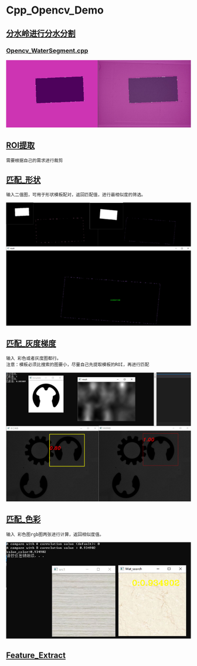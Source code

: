 # Cpp_Opencv_Demo

## [分水岭进行分水分割](https://github.com/DJdongbudong/CPP_Opencv/tree/master/Segment/WaterSeg)
### [Opencv_WaterSegment.cpp](https://github.com/DJdongbudong/CPP_Opencv/blob/master/Segment/WaterSeg/Opencv_WaterSegment_onMouse.cpp)
![Image](https://github.com/DJdongbudong/CPP_Opencv/blob/master/Segment/WaterSeg/%E5%88%86%E6%B0%B4%E5%B2%AD%E5%88%86%E5%89%B2%E5%9B%BE%E7%89%87.jpg)

## [ROI提取](https://github.com/DJdongbudong/Cpp_Opencv/blob/master/Segment/WaterSeg/ROI_Project/ROI%E6%8F%90%E5%8F%96.jpg)
```
需要根据自己的需求进行裁剪
```

## [匹配_形状](https://github.com/DJdongbudong/CPP_Opencv/tree/master/Matching/Shape)
```
输入二值图，可用于形状模板配对，返回匹配值，进行最相似度的筛选。
```
![image](https://github.com/DJdongbudong/CPP_Opencv/blob/master/Matching/Shape/%E5%BD%A2%E7%8A%B6%E5%8C%B9%E9%85%8D%E6%95%88%E6%9E%9C3.jpg)

## [匹配_灰度梯度](https://github.com/DJdongbudong/CPP_Opencv/tree/master/Matching/Gray%20Gradient)
```
输入 彩色或者灰度图都行。
注意：模板必须比搜索的图要小，尽量自己先提取模板的ROI，再进行匹配
```
![image](https://github.com/DJdongbudong/CPP_Opencv/blob/master/Matching/Gray%20Gradient/%E7%81%B0%E5%BA%A6%E6%A2%AF%E5%BA%A6%E5%8C%B9%E9%85%8D%E6%95%88%E6%9E%9C1.jpg)

## [匹配_色彩](https://github.com/DJdongbudong/Cpp_Opencv/blob/master/Matching/Color/Histogram_Matching.cpp)
```
输入 彩色图rgb图两张进行计算，返回相似度值。
```
![image](https://github.com/DJdongbudong/Cpp_Opencv/blob/master/Matching/Color/%E8%89%B2%E5%BD%A9%E5%8C%B9%E9%85%8D%E6%95%88%E6%9E%9C%E5%9B%BE2.jpg)

## [Feature_Extract]()
### 
